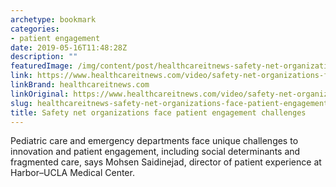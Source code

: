```yaml
---
archetype: bookmark
categories:
- patient engagement
date: 2019-05-16T11:48:28Z
description: ""
featuredImage: /img/content/post/healthcareitnews-safety-net-organizations-face-patient-engagement-challenges.jpg
link: https://www.healthcareitnews.com/video/safety-net-organizations-face-patient-engagement-challenges
linkBrand: healthcareitnews.com
linkOriginal: https://www.healthcareitnews.com/video/safety-net-organizations-face-patient-engagement-challenges
slug: healthcareitnews-safety-net-organizations-face-patient-engagement-challenges
title: Safety net organizations face patient engagement challenges
---
```

Pediatric care and emergency departments face unique challenges to innovation and patient engagement, including social determinants and fragmented care, says Mohsen Saidinejad, director of patient experience at Harbor–UCLA Medical Center.